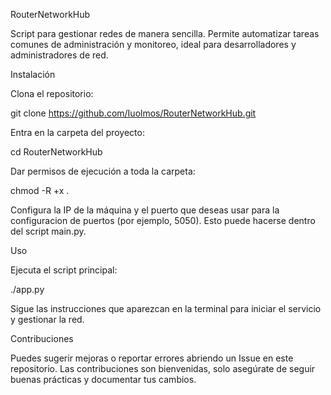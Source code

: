 RouterNetworkHub

Script para gestionar redes de manera sencilla. Permite automatizar tareas comunes de administración y monitoreo, ideal para desarrolladores y administradores de red.

Instalación

Clona el repositorio:

git clone https://github.com/Iuolmos/RouterNetworkHub.git


Entra en la carpeta del proyecto:

cd RouterNetworkHub


Dar permisos de ejecución a toda la carpeta:

chmod -R +x .


Configura la IP de la máquina y el puerto que deseas usar para la configuracion de puertos (por ejemplo, 5050).
Esto puede hacerse dentro del script main.py.

Uso

Ejecuta el script principal:

./app.py


Sigue las instrucciones que aparezcan en la terminal para iniciar el servicio y gestionar la red.

Contribuciones

Puedes sugerir mejoras o reportar errores abriendo un Issue en este repositorio.
Las contribuciones son bienvenidas, solo asegúrate de seguir buenas prácticas y documentar tus cambios.
